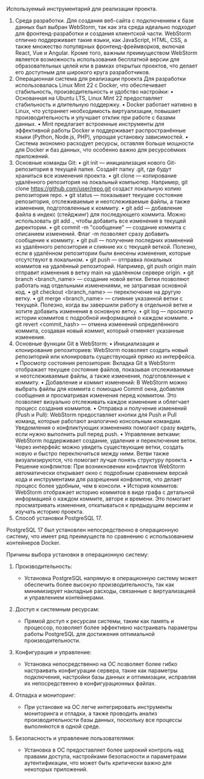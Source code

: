 Используемый инструментарий для реализации проекта.
1.	Среда разработки.
Для создания веб-сайта с подключением к базе данных был выбран WebStorm, так как эта среда идеально подходит для фронтенд-разработки и создания клиентской части. WebStorm отлично поддерживает такие языки, как JavaScript, HTML, CSS, а также множество популярных фронтенд-фреймворков, включая React, Vue и Angular. Кроме того, важным преимуществом WebStorm является возможность использования бесплатной версии для образовательных целей или в рамках открытых проектов, что делает его доступным для широкого круга разработчиков.
2. Операционная система для реализации проекта
Для разработки использовалась Linux Mint 22 с Docker, что обеспечивает стабильность, производительность и удобство настройки:
•	Основанная на Ubuntu LTS, Linux Mint 22 предоставляет стабильность и длительную поддержку.
•	Docker работает нативно в Linux, что устраняет необходимость виртуализации, повышает производительность и улучшает отклик при работе с базами данных.
•	Mint предлагает встроенные инструменты для эффективной работы Docker и поддерживает распространённые языки (Python, Node.js, PHP), упрощая установку зависимостей.
•	Система экономно расходует ресурсы, оставляя больше мощности для Docker и баз данных, что особенно важно для ресурсоёмких приложений.
3. Основные команды Git:
•	git init — инициализация нового Git-репозитория в текущей папке. Создаёт папку .git, где будут храниться все изменения проекта.
•	git clone <URL> — копирование удалённого репозитория на локальный компьютер. Например, git clone https://github.com/user/repo.git создаст локальную копию репозитория repo.
•	git status — показывает текущее состояние репозитория, отслеживаемые и неотслеживаемые файлы, а также изменения, подготовленные к коммиту.
•	git add <file> — добавление файла в индекс (стейджинг) для последующего коммита. Можно использовать git add ., чтобы добавить все изменения в текущей директории.
•	git commit -m "сообщение" — создание коммита с описанием изменений. Флаг -m позволяет сразу добавить сообщение к коммиту.
•	git pull — получение последних изменений из удалённого репозитория и слияние их с текущей веткой. Полезно, если в удалённом репозитории были внесены изменения, которые отсутствуют в локальном.
•	git push — отправка локальных коммитов на удалённый репозиторий. Например, git push origin main отправит изменения в ветку main на удалённом сервере origin.
•	git branch <branch_name> — создание новой ветки. Ветки позволяют работать над отдельными изменениями, не затрагивая основной код.
•	git checkout <branch_name> — переключение на другую ветку.
•	git merge <branch_name> — слияние указанной ветки с текущей. Полезно, когда вы завершили работу в отдельной ветке и хотите добавить изменения в основную ветку.
•	git log — просмотр истории коммитов с подробной информацией о каждом коммите.
•	git revert <commit_hash> — отмена изменений определённого коммита, создавая новый коммит, который отменяет указанные изменения.
4. Основные функции Git в WebStorm:
•	Инициализация и клонирование репозиториев: WebStorm позволяет создать новый репозиторий или клонировать существующий прямо из интерфейса.
•	Просмотр состояния репозитория: Вкладка Git в WebStorm отображает текущее состояние файлов, показывая отслеживаемые и неотслеживаемые файлы, а также изменения, подготовленные к коммиту.
•	Добавление и коммит изменений: В WebStorm можно выбрать файлы для коммита с помощью Commit окна, добавляя сообщения и просматривая изменения перед коммитом. Это позволяет визуально отслеживать каждое изменение и облегчает процесс создания коммитов.
•	Отправка и получение изменений (Push и Pull): WebStorm предоставляет кнопки для Push и Pull команд, которые работают аналогично консольным командам. Уведомления о конфликтующих изменениях помогают сразу видеть, если нужно выполнить pull перед push.
•	Управление ветками: WebStorm поддерживает создание, удаление и переключение веток. Через интерфейс можно увидеть существующие ветки, создать новую и быстро переключиться между ними. Ветви также визуализируются, что помогает лучше понять структуру проекта.
•	Решение конфликтов: При возникновении конфликтов WebStorm автоматически открывает окно с подробным сравнением версий кода и инструментами для разрешения конфликтов, что делает процесс более удобным, чем в консоли.
•	История коммитов: WebStorm отображает историю коммитов в виде графа с детальной информацией о каждом коммите, авторе и времени. Это помогает просматривать изменения, откатываться к предыдущим версиям и изучать историю проекта.
5. Способ установки PostgreSQL 17.

PostgreSQL 17 был установлен непосредственно в операционную систему, что имеет ряд преимуществ по сравнению с использованием контейнеров Docker.

Причины выбора установки в операционную систему:

1. Производительность: 
   - Установка PostgreSQL напрямую в операционную систему может обеспечить более высокую производительность, так как минимизирует накладные расходы, связанные с виртуализацией и управлением контейнерами.

2. Доступ к системным ресурсам: 
   - Прямой доступ к ресурсам системы, таким как память и процессор, позволяет более эффективно настраивать параметры работы PostgreSQL для достижения оптимальной производительности.

3. Конфигурация и управление: 
   - Установка непосредственно на ОС позволяет более гибко настраивать конфигурации сервера, такие как параметры подключения, настройки базы данных и оптимизации, исправляя их непосредственно в конфигурационных файлах.

4. Отладка и мониторинг: 
   - При установке на ОС легче интегрировать инструменты мониторинга и отладки, а также проводить анализ производительности базы данных, поскольку все процессы выполняются в одной среде.

5. Безопасность и управление пользователями: 
   - Установка в ОС предоставляет более широкий контроль над правами доступа, настройками безопасности и параметрами аутентификации, что может быть критически важно для некоторых приложений.

